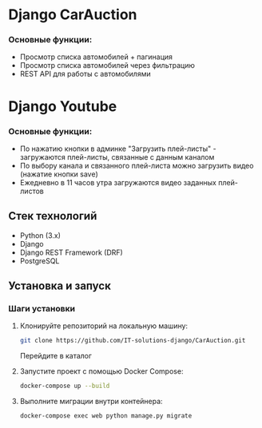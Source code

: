 # Django CarAuction

### Основные функции:
- Просмотр списка автомобилей + пагинация
- Просмотр списка автомобилей через фильтрацию
- REST API для работы с автомобилями

# Django Youtube

### Основные функции:
- По нажатию кнопки в админке "Загрузить плей-листы" - загружаются плей-листы, связанные с данным каналом
- По выбору канала и связанного плей-листа можно загрузить видео (нажатие кнопки save)
- Ежедневно в 11 часов утра загружаются видео заданных плей-листов

## Стек технологий

- Python (3.x)
- Django 
- Django REST Framework (DRF)
- PostgreSQL 

## Установка и запуск

### Шаги установки

1. Клонируйте репозиторий на локальную машину:

   ```bash
   git clone https://github.com/IT-solutions-django/CarAuction.git
   ```
   Перейдите в каталог
2. Запустите проект с помощью Docker Compose:

   ```bash
   docker-compose up --build
   ```
3. Выполните миграции внутри контейнера:

   ```bash
   docker-compose exec web python manage.py migrate
   ```
